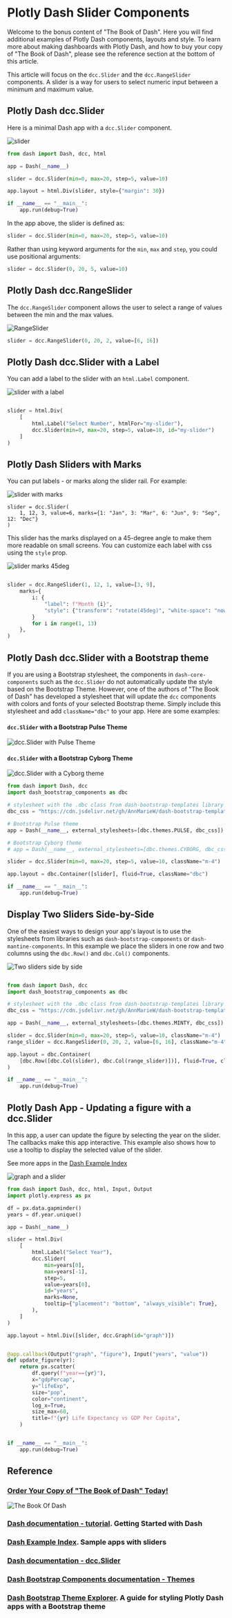 # Plotly Dash Slider Components

Welcome to the bonus content of "The Book of Dash".  Here you will find additional examples of Plotly Dash components,
layouts and style.  To learn more about making dashboards with Plotly Dash, and how to buy your copy of
"The Book of Dash", please see the reference section at the bottom of this article.

This article will focus on the `dcc.Slider` and the `dcc.RangeSlider` components.  A slider is a way for users to select numeric input
between a minimum and maximum value.

## Plotly Dash dcc.Slider

Here is a minimal Dash app with a `dcc.Slider` component. 


![slider](https://user-images.githubusercontent.com/72614349/189489026-ef78466d-142f-45a2-abfb-3def0275cfca.png)

```python
from dash import Dash, dcc, html

app = Dash(__name__)

slider = dcc.Slider(min=0, max=20, step=5, value=10)

app.layout = html.Div(slider, style={"margin": 30})

if __name__ == "__main__":
    app.run(debug=True)
```


In the app above, the slider is defined as:
```python
slider = dcc.Slider(min=0, max=20, step=5, value=10)
```
Rather than using keyword arguments for the `min`, `max` and `step`, you could use positional arguments:
```python
slider = dcc.Slider(0, 20, 5, value=10)
```


## Plotly Dash dcc.RangeSlider

The `dcc.RangeSlider` component allows the user to select a range of values between the min and the max values.


![RangeSlider](https://user-images.githubusercontent.com/72614349/189491972-461baace-0adb-4955-8ced-0946a305bf90.png)


```python
slider = dcc.RangeSlider(0, 20, 2, value=[6, 16])
```


## Plotly Dash dcc.Slider with a Label

You can add a label to the slider with an `html.Label` component.  


![slider with a label](https://user-images.githubusercontent.com/72614349/189503968-33d14a4c-ebd7-4175-9a41-d974a52537a0.png)


```python

slider = html.Div(
    [
        html.Label("Select Number", htmlFor="my-slider"),
        dcc.Slider(min=0, max=20, step=5, value=10, id="my-slider")
    ]
)
```

## Plotly Dash Sliders with Marks

You can put labels - or marks along the slider rail. For example:


![slider with marks](https://user-images.githubusercontent.com/72614349/189503727-cdb24672-2a37-45e0-8878-260fc7ff91a2.png)


```
slider = dcc.Slider(
    1, 12, 3, value=6, marks={1: "Jan", 3: "Mar", 6: "Jun", 9: "Sep", 12: "Dec"}
)
```

This slider has the marks displayed on a 45-degree angle to make them more readable on small screens. You can
customize each label with css using the `style` prop.

![slider marks 45deg](https://user-images.githubusercontent.com/72614349/189503760-5c765dfa-c232-4852-bfbe-9a89075cd0e8.png)


```python

slider = dcc.RangeSlider(1, 12, 1, value=[3, 9],
    marks={
        i: {
            "label": f"Month {i}",
            "style": {"transform": "rotate(45deg)", "white-space": "nowrap"},
        }
        for i in range(1, 13)
    },
)
```


## Plotly Dash dcc.Slider with a Bootstrap theme

If you are using a Bootstrap stylesheet, the components in `dash-core-components` such as the `dcc.Slider` do not
automatically update the style based on the Bootstrap Theme.  However, one of the authors of "The Book of Dash"
has developed a stylesheet that will update the `dcc` components with colors and fonts of your selected Bootstrap theme.
Simply include this stylesheet and add `className="dbc"` to your app.  Here are some examples:

#### `dcc.Slider` with a Bootstrap Pulse Theme
![dcc.Slider with Pulse Theme](https://user-images.githubusercontent.com/72614349/189487800-a5e9688c-0337-4346-8f52-1216cb101bb9.png)

#### `dcc.Slider` with a Bootstrap Cyborg Theme
![dcc.Slider with a Cyborg theme](https://user-images.githubusercontent.com/72614349/189487989-9a0b2975-93e8-478f-b470-9bca39d35723.png)


```python
from dash import Dash, dcc
import dash_bootstrap_components as dbc

# stylesheet with the .dbc class from dash-bootstrap-templates library
dbc_css = "https://cdn.jsdelivr.net/gh/AnnMarieW/dash-bootstrap-templates/dbc.min.css"

# Bootstrap Pulse theme
app = Dash(__name__, external_stylesheets=[dbc.themes.PULSE, dbc_css])  

# Bootstrap Cyborg theme
# app = Dash(__name__, external_stylesheets=[dbc.themes.CYBORG, dbc_css]) 

slider = dcc.Slider(min=0, max=20, step=5, value=10, className="m-4")

app.layout = dbc.Container([slider], fluid=True, className="dbc")

if __name__ == "__main__":
    app.run(debug=True)

```

## Display Two Sliders Side-by-Side

One of the easiest ways to design your app's layout is to use the stylesheets from libraries such as
`dash-bootstrap-components` or `dash-mantine-components`.  In this example we place the sliders in
one row and two columns using the `dbc.Row()` and `dbc.Col()` components.

![Two sliders side by side](https://user-images.githubusercontent.com/72614349/189492433-f8b9a2d1-f5ea-4d4a-b6a6-0d32d66823bf.png)

```python

from dash import Dash, dcc
import dash_bootstrap_components as dbc

# stylesheet with the .dbc class from dash-bootstrap-templates library
dbc_css = "https://cdn.jsdelivr.net/gh/AnnMarieW/dash-bootstrap-templates/dbc.min.css"

app = Dash(__name__, external_stylesheets=[dbc.themes.MINTY, dbc_css])

slider = dcc.Slider(min=0, max=20, step=5, value=10, className="m-4")
range_slider = dcc.RangeSlider(0, 20, 2, value=[6, 16], className="m-4")

app.layout = dbc.Container(
    [dbc.Row([dbc.Col(slider), dbc.Col(range_slider)])], fluid=True, className="dbc"
)

if __name__ == "__main__":
    app.run(debug=True)
```

## Plotly Dash App - Updating a figure with a dcc.Slider

In this app, a user can update the figure by selecting the year on the slider.  The callbacks make this app interactive.
This example also shows how to use a tooltip to display the selected value of the slider.

See more apps in the [Dash Example Index](https://dash-example-index.herokuapp.com/?code=slider)


![graph and a slider](https://user-images.githubusercontent.com/72614349/189505097-2ee83a75-38b2-435f-bfa9-4ce802a90ce3.png)


```python
from dash import Dash, dcc, html, Input, Output
import plotly.express as px

df = px.data.gapminder()
years = df.year.unique()

app = Dash(__name__)

slider = html.Div(
    [
        html.Label("Select Year"),
        dcc.Slider(
            min=years[0],
            max=years[-1],
            step=5,
            value=years[0],
            id="years",
            marks=None,
            tooltip={"placement": "bottom", "always_visible": True},
        ),
    ]
)

app.layout = html.Div([slider, dcc.Graph(id="graph")])


@app.callback(Output("graph", "figure"), Input("years", "value"))
def update_figure(yr):
    return px.scatter(
        df.query(f"year=={yr}"),
        x="gdpPercap",
        y="lifeExp",
        size="pop",
        color="continent",
        log_x=True,
        size_max=60,
        title=f"{yr} Life Expectancy vs GDP Per Capita",
    )


if __name__ == "__main__":
    app.run(debug=True)

```

## Reference

### [Order Your Copy of "The Book of Dash" Today!](https://nostarch.com/book-dash)
![The Book Of Dash](https://user-images.githubusercontent.com/72614349/185497519-733bdfc3-5731-4419-9a68-44c1cad04a78.png)



### [Dash documentation - tutorial](https://dash.plotly.com/).  Getting Started with Dash

### [Dash Example Index](https://dash-example-index.herokuapp.com/?code=slider).  Sample apps with sliders

### [Dash documentation - dcc.Slider](https://dash.plotly.com/dash-core-components/slider)

### [Dash Bootstrap Components documentation - Themes](https://dash-bootstrap-components.opensource.faculty.ai/docs/themes/)

### [Dash Bootstrap Theme Explorer](https://hellodash.pythonanywhere.com/). A guide for styling Plotly Dash apps with a Bootstrap theme



